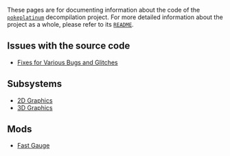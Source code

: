 These pages are for documenting information about the code of the
[`pokeplatinum`](https://github.com/pret/pokeplatinum) decompilation project.
For more detailed information about the project as a whole, please refer to its
[`README`](https://github.com/pret/pokeplatinum/blob/main/README.md).

## Issues with the source code

- [Fixes for Various Bugs and Glitches](bugs_and_glitches.md)

## Subsystems

- [2D Graphics](2d_rendering.md)
- [3D Graphics](3d_rendering.md)

## Mods

- [Fast Gauge](mods/fast_gauge.md)
